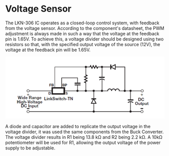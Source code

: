 # Voltage Sensor

The LKN-306 IC operates as a closed-loop control system, with feedback from the voltage sensor. According to the component's datasheet, the PWM adjustment is always made in such a way that the voltage at the feedback pin is 1.65V. To achieve this, a voltage divider should be designed using two resistors so that, with the specified output voltage of the source (12V), the voltage at the feedback pin will be 1.65V.

<p align="center">
  <img src="/images/components/LNK/LNKCircuit.png" alt="Datasheet Circuit">
</p>

A diode and capacitor are added to replicate the output voltage in the voltage divider, it was used the same components from the Buck Converter. The voltage divider results in R1 being 13.8 kΩ and R2 being 2.2 kΩ. A 10kΩ potentiometer will be used for R1, allowing the output voltage of the power supply to be adjustable.